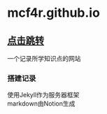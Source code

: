 # mcf4r.github.io
## [点击跳转](https://mcf4r.github.io "我的学习网站")
一个记录所学知识点的网站
### 搭建记录
使用Jekyll作为服务器框架\
markdown由Notion生成
